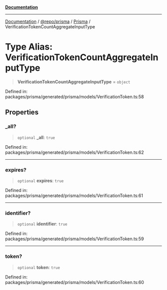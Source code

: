[**Documentation**](../../../../../README.md)

***

[Documentation](../../../../../README.md) / [@repo/prisma](../../../README.md) / [Prisma](../README.md) / VerificationTokenCountAggregateInputType

# Type Alias: VerificationTokenCountAggregateInputType

> **VerificationTokenCountAggregateInputType** = `object`

Defined in: packages/prisma/generated/prisma/models/VerificationToken.ts:58

## Properties

### \_all?

> `optional` **\_all**: `true`

Defined in: packages/prisma/generated/prisma/models/VerificationToken.ts:62

***

### expires?

> `optional` **expires**: `true`

Defined in: packages/prisma/generated/prisma/models/VerificationToken.ts:61

***

### identifier?

> `optional` **identifier**: `true`

Defined in: packages/prisma/generated/prisma/models/VerificationToken.ts:59

***

### token?

> `optional` **token**: `true`

Defined in: packages/prisma/generated/prisma/models/VerificationToken.ts:60

